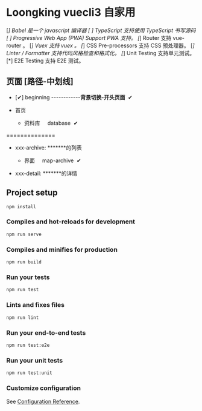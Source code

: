 <!--
 * @Author: nieloong@aliyun.com
 * @Date: 2020-05-14 15:22:53
 * @LastEditors: Loong Nie
 * @LastEditTime: 2020-05-14 17:13:16
 * @FilePath: \vuecli3loong\README.md
 * @Descripttion:
 * @version:
 -->

# Loongking vuecli3 自家用

[*] Babel 是一个 javascript 编译器
[ ] TypeScript 支持使用 TypeScript 书写源码
[ ] Progressive Web App (PWA) Support PWA 支持。
[*] Router 支持 vue-router 。
[*] Vuex 支持 vuex 。
[*] CSS Pre-processors 支持 CSS 预处理器。
[*] Linter / Formatter 支持代码风格检查和格式化。
[*] Unit Testing 支持单元测试。
[*] E2E Testing 支持 E2E 测试。

## 页面 [路径-中划线]

- [✔] beginning ------------**背景切换-开头页面**&nbsp;&nbsp;✔

- 首页

  - 资料库 &nbsp;&nbsp;&nbsp;&nbsp;database&nbsp;&nbsp;✔

==============

- xxx-archive: \*\*\*\*\*\*\*的列表

  - 界面 &nbsp;&nbsp;&nbsp;&nbsp;map-archive&nbsp;&nbsp;✔

- xxx-detail: \*\*\*\*\*\*\*的详情

## Project setup

```shell
npm install
```

### Compiles and hot-reloads for development

```shell
npm run serve
```

### Compiles and minifies for production

```shell
npm run build
```

### Run your tests

```shell
npm run test
```

### Lints and fixes files

```shell
npm run lint
```

### Run your end-to-end tests

```shell
npm run test:e2e
```

### Run your unit tests

```shell
npm run test:unit
```

### Customize configuration

See [Configuration Reference](https://cli.vuejs.org/config/).
